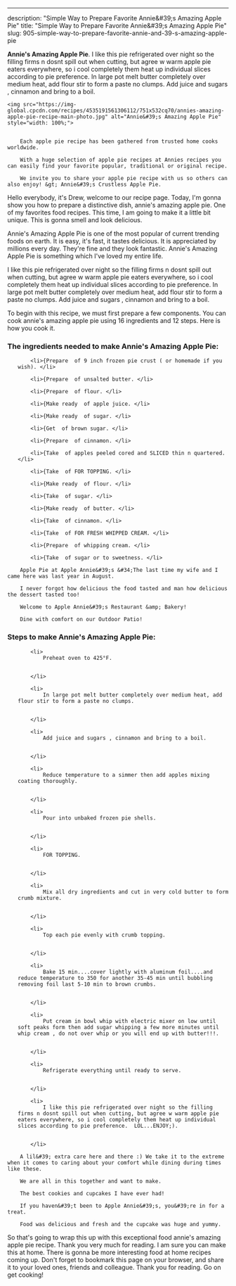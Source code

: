 ---
description: "Simple Way to Prepare Favorite Annie&amp;#39;s Amazing Apple Pie"
title: "Simple Way to Prepare Favorite Annie&amp;#39;s Amazing Apple Pie"
slug: 905-simple-way-to-prepare-favorite-annie-and-39-s-amazing-apple-pie

<p>
	<strong>Annie&#39;s Amazing Apple Pie</strong>. 
	I like this pie refrigerated over night so the filling firms n dosnt spill out when cutting, but agree w warm apple pie eaters everywhere, so i cool completely them heat up individual slices according to pie preference. In large pot melt butter completely over medium heat, add flour stir to form a paste no clumps. Add juice and sugars , cinnamon and bring to a boil.
</p>
<p>
	
	<img src="https://img-global.cpcdn.com/recipes/4535191561306112/751x532cq70/annies-amazing-apple-pie-recipe-main-photo.jpg" alt="Annie&#39;s Amazing Apple Pie" style="width: 100%;">
	
	
		Each apple pie recipe has been gathered from trusted home cooks worldwide.
	
		With a huge selection of apple pie recipes at Annies recipes you can easily find your favorite popular, traditional or original recipe.
	
		We invite you to share your apple pie recipe with us so others can also enjoy! &gt; Annie&#39;s Crustless Apple Pie.
	
</p>
<p>
	Hello everybody, it's Drew, welcome to our recipe page. Today, I'm gonna show you how to prepare a distinctive dish, annie&#39;s amazing apple pie. One of my favorites food recipes. This time, I am going to make it a little bit unique. This is gonna smell and look delicious.
</p>
	
<p>
	Annie&#39;s Amazing Apple Pie is one of the most popular of current trending foods on earth. It is easy, it's fast, it tastes delicious. It is appreciated by millions every day. They're fine and they look fantastic. Annie&#39;s Amazing Apple Pie is something which I've loved my entire life.
</p>
<p>
	I like this pie refrigerated over night so the filling firms n dosnt spill out when cutting, but agree w warm apple pie eaters everywhere, so i cool completely them heat up individual slices according to pie preference. In large pot melt butter completely over medium heat, add flour stir to form a paste no clumps. Add juice and sugars , cinnamon and bring to a boil.
</p>

<p>
To begin with this recipe, we must first prepare a few components. You can cook annie&#39;s amazing apple pie using 16 ingredients and 12 steps. Here is how you cook it.
</p>

<h3>The ingredients needed to make Annie&#39;s Amazing Apple Pie:</h3>

<ol>
	
		<li>{Prepare  of 9 inch frozen pie crust ( or homemade if you wish). </li>
	
		<li>{Prepare  of unsalted butter. </li>
	
		<li>{Prepare  of flour. </li>
	
		<li>{Make ready  of apple juice. </li>
	
		<li>{Make ready  of sugar. </li>
	
		<li>{Get  of brown sugar. </li>
	
		<li>{Prepare  of cinnamon. </li>
	
		<li>{Take  of apples peeled cored and SLICED thin n quartered. </li>
	
		<li>{Take  of FOR TOPPING. </li>
	
		<li>{Make ready  of flour. </li>
	
		<li>{Take  of sugar. </li>
	
		<li>{Make ready  of butter. </li>
	
		<li>{Take  of cinnamon. </li>
	
		<li>{Take  of FOR FRESH WHIPPED CREAM. </li>
	
		<li>{Prepare  of whipping cream. </li>
	
		<li>{Take  of sugar or to sweetness. </li>
	
</ol>
<p>
	
		Apple Pie at Apple Annie&#39;s &#34;The last time my wife and I came here was last year in August.
	
		I never forgot how delicious the food tasted and man how delicious the dessert tasted too!
	
		Welcome to Apple Annie&#39;s Restaurant &amp; Bakery!
	
		Dine with comfort on our Outdoor Patio!
	
</p>

<h3>Steps to make Annie&#39;s Amazing Apple Pie:</h3>

<ol>
	
		<li>
			Preheat oven to 425°F.
			
			
		</li>
	
		<li>
			In large pot melt butter completely over medium heat, add flour stir to form a paste no clumps.
			
			
		</li>
	
		<li>
			Add juice and sugars , cinnamon and bring to a boil.
			
			
		</li>
	
		<li>
			Reduce temperature to a simmer then add apples mixing coating thoroughly.
			
			
		</li>
	
		<li>
			Pour into unbaked frozen pie shells.
			
			
		</li>
	
		<li>
			FOR TOPPING.
			
			
		</li>
	
		<li>
			Mix all dry ingredients and cut in very cold butter to form crumb mixture.
			
			
		</li>
	
		<li>
			Top each pie evenly with crumb topping.
			
			
		</li>
	
		<li>
			Bake 15 min....cover lightly with aluminum foil....and reduce temperature to 350 for another 35-45 min until bubbling removing foil last 5-10 min to brown crumbs.
			
			
		</li>
	
		<li>
			Put cream in bowl whip with electric mixer on low until soft peaks form then add sugar whipping a few more minutes until whip cream , do not over whip or you will end up with butter!!!.
			
			
		</li>
	
		<li>
			Refrigerate everything until ready to serve.
			
			
		</li>
	
		<li>
			I like this pie refrigerated over night so the filling firms n dosnt spill out when cutting, but agree w warm apple pie eaters everywhere, so i cool completely them heat up individual slices according to pie preference.  LOL...ENJOY;).
			
			
		</li>
	
</ol>

<p>
	
		A lil&#39; extra care here and there :) We take it to the extreme when it comes to caring about your comfort while dining during times like these.
	
		We are all in this together and want to make.
	
		The best cookies and cupcakes I have ever had!
	
		If you haven&#39;t been to Apple Annie&#39;s, you&#39;re in for a treat.
	
		Food was delicious and fresh and the cupcake was huge and yummy.
	
</p>

<p>
	So that's going to wrap this up with this exceptional food annie&#39;s amazing apple pie recipe. Thank you very much for reading. I am sure you can make this at home. There is gonna be more interesting food at home recipes coming up. Don't forget to bookmark this page on your browser, and share it to your loved ones, friends and colleague. Thank you for reading. Go on get cooking!
</p>
